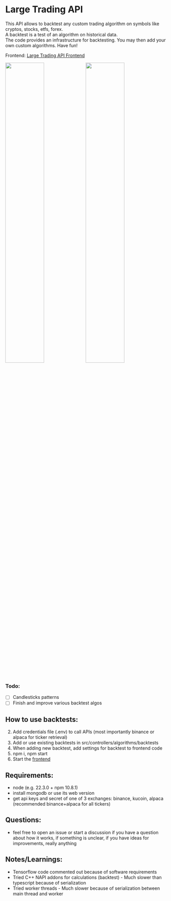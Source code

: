 # Large Trading API
This API allows to backtest any custom trading algorithm on symbols like cryptos, stocks, etfs, forex.\
A backtest is a test of an algorithm on historical data.\
The code provides an infrastructure for backtesting. You may then add your own custom algorithms. Have fun!

Frontend: [Large Trading API Frontend](https://github.com/janv93/large-trading-api-frontend)
<div float="left">
  <img src="https://raw.githubusercontent.com/janv93/trading-chart-visualizer/main/github-content/chart.png" width="49%" />
  <img src="https://raw.githubusercontent.com/janv93/trading-chart-visualizer/main/github-content/multi-chart.png" width="49%" /> 
</div>

### Todo:

- [ ] Candlesticks patterns
- [ ] Finish and improve various backtest algos

## How to use backtests:

2. Add credentials file (.env) to call APIs (most importantly binance or alpaca for ticker retrieval)
3. Add or use existing backtests in src/controllers/algorithms/backtests
4. When adding new backtest, add settings for backtest to frontend code
5. npm i, npm start
6. Start the [frontend](https://github.com/janv93/trading-chart-visualizer)

## Requirements:

- node (e.g. 22.3.0 + npm 10.8.1)
- install mongodb or use its web version
- get api keys and secret of one of 3 exchanges: binance, kucoin, alpaca (recommended binance+alpaca for all tickers)

## Questions:

- feel free to open an issue or start a discussion if you have a question about how it works, if something is unclear, if you have ideas for improvements, really anything

## Notes/Learnings:

- Tensorflow code commented out because of software requirements
- Tried C++ NAPI addons for calculations (backtest) - Much slower than typescript because of serialization
- Tried worker threads - Much slower because of serialization between main thread and worker
